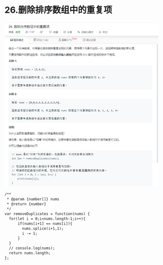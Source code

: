 # 26.删除排序数组中的重复项
![](img/26.删除排序数组中的重复项.png)

```
/**
 * @param {number[]} nums
 * @return {number}
 */
var removeDuplicates = function(nums) {
  for(let i = 0;i<nums.length-1;i++){
      if(nums[i+1] == nums[i]){
        nums.splice(i+1,1);
        i -= 1;
      }
  }
  // console.log(nums);
  return nums.length;
};
```